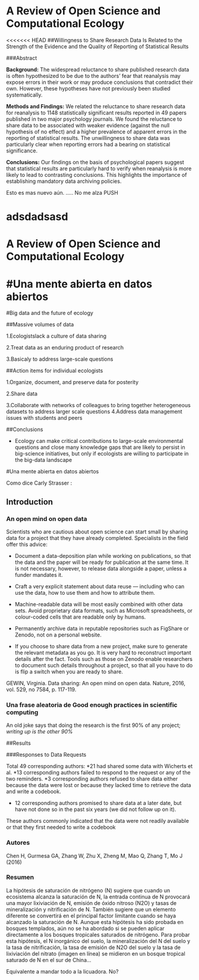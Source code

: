 # A Review of Open Science and Computational Ecology  

<<<<<<< HEAD
##Willingness to Share Research Data Is Related to the Strength of the Evidence and the Quality of Reporting of Statistical Results

###Abstract

**Background:** The widespread reluctance to share published research data is often hypothesized to be due to the authors’ fear that reanalysis may expose errors in their work or may produce conclusions that contradict their own. However, these hypotheses have not previously been studied systematically.


**Methods and Findings:** We related the reluctance to share research data for reanalysis to 1148 statistically significant results reported in 49 papers published in two major psychology journals. We found the reluctance to share data to be associated with weaker evidence (against the null hypothesis of no effect) and a higher prevalence of apparent errors in the reporting of statistical results. The unwillingness to share data was particularly clear when reporting errors had a  bearing on statistical significance.

**Conclusions:** Our findings on the basis of psychological papers suggest that statistical results are particularly hard to verify when reanalysis is more likely to lead to contrasting conclusions. This highlights the importance of establishing mandatory data archiving policies.

Esto es mas nuevo aún. ..... 
No me alza PUSH 

adsdadsasd
=======
 # A Review of Open Science and Computational Ecology  

#Una mente abierta en datos abiertos
=======
#Big data and the future of ecology
 
##Massive volumes of data

  1.Ecologistslack a culture of data sharing
  
  2.Treat data as an enduring product of research
  
  3.Basicaly to address large-scale questions
  
##Action items for individual ecologists

  1.Organize, document, and preserve data for posterity
  
  2.Share data
  
  3.Collaborate with networks of colleagues to bring together heterogeneous datasets to address larger scale questions 4.Address data management issues with students and peers
  
  
##Conclusions

  * Ecology can make critical contributions to large-scale environmental questions and close many knowledge gaps that are likely to persist in big-science initiatives, but only if ecologists are willing to participate in the big-data landscape
  

#Una mente abierta en datos abiertos

Como dice Carly Strasser :


## Introduction

### An open mind on open data

Scientists who are cautious about open science can start small by sharing data for a project that they have already completed. Specialists in the field offer this advice:

* Document a data-deposition plan while working on publications, so that the data and the paper will be ready for publication at the same time. It is not necessary, however, to release data alongside a paper, unless a funder mandates it.

* Craft a very explicit statement about data reuse — including who can use the data, how to use them and how to attribute them.

* Machine-readable data will be most easily combined with other data sets. Avoid proprietary data formats, such as Microsoft spreadsheets, or colour-coded cells that are
readable only by humans.

* Permanently archive data in reputable repositories such as FigShare or Zenodo, not
on a personal website.

* If you choose to share data from a new project, make sure to generate the
relevant metadata as you go. It is very hard to reconstruct important details after the fact. Tools such as those on Zenodo enable researchers to document such details throughout a project, so that all you have to do is flip a switch when you are ready
to share.

GEWIN, Virginia. Data sharing: An open mind on open data. Nature, 2016, vol. 529, no 7584, p. 117-119.


### Una frase aleatoria de Good enough practices in scientific computing

An old joke says that doing the research is the first 90% of any project; _writing up is the other 90%_


##Results

###Responses to Data Requests

Total 49 corresponding authors:
  *21 had shared some data with Wicherts et al. 
  *13 corresponding authors failed to respond to the request or any of the two reminders.
  *3 corresponding authors refused to share data either because the data were lost or because they lacked      time to retrieve the data and write a codebook.
  * 12 corresponding authors promised to share data at a later date, but have not done so in the
    past six years (we did not follow up on it). 
    
These authors commonly indicated that the data were not readily available or that they first needed to       write a codebook


### Autores
Chen H, Gurmesa GA, Zhang W, Zhu X, Zheng M, Mao Q, Zhang T, Mo J (2016)


### Resumen
La hipótesis de saturación de nitrógeno (N) sugiere que cuando un ecosistema alcanza la saturación de N, la entrada continua de N provocará una mayor lixiviación de N, emisión de óxido nitroso (N2O) y tasas de mineralización y nitrificación de N. También sugiere que un elemento diferente se convertirá en el principal factor limitante cuando se haya alcanzado la saturación de N. Aunque esta hipótesis ha sido probada en bosques templados, aún no se ha abordado si se pueden aplicar directamente a los bosques tropicales saturados de nitrógeno. Para probar esta hipótesis, el N inorgánico del suelo, la mineralización del N del suelo y la tasa de nitrificación, la tasa de emisión de N2O del suelo y la tasa de lixiviación del nitrato (imagen en línea) se midieron en un bosque tropical saturado de N en el sur de China...

Equivalente a mandar todo a la licuadora. No?



